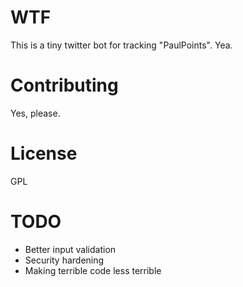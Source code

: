 # WTF
This is a tiny twitter bot for tracking "PaulPoints". Yea.

# Contributing
Yes, please.

# License
GPL

# TODO
* Better input validation
* Security hardening
* Making terrible code less terrible